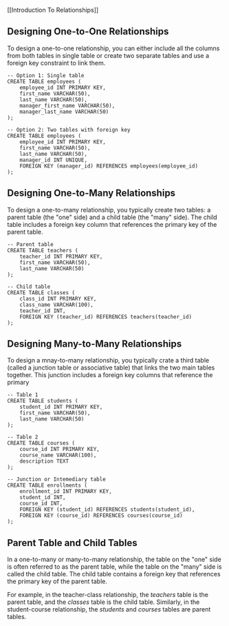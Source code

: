 [[Introduction To Relationships]]

## Designing One-to-One Relationships
To design a one-to-one relationship, you can either include all the columns from both tables in single table or create two separate tables and use a foreign key constraint to link them.
```
-- Option 1: Single table
CREATE TABLE employees (
    employee_id INT PRIMARY KEY,
    first_name VARCHAR(50),
    last_name VARCHAR(50),
    manager_first_name VARCHAR(50),
    manager_last_name VARCHAR(50)
);

-- Option 2: Two tables with foreign key
CREATE TABLE employees (
    employee_id INT PRIMARY KEY,
    first_name VARCHAR(50),
    last_name VARCHAR(50),
    manager_id INT UNIQUE,
    FOREIGN KEY (manager_id) REFERENCES employees(employee_id)
);
```

## Designing One-to-Many Relationships
To design a one-to-many relationship, you typically create two tables: a parent table (the "one" side) and a child table (the "many" side). The child table includes a foreign key column that references the primary key of the parent table.
```
-- Parent table
CREATE TABLE teachers (
    teacher_id INT PRIMARY KEY,
    first_name VARCHAR(50),
    last_name VARCHAR(50)
);

-- Child table
CREATE TABLE classes (
    class_id INT PRIMARY KEY,
    class_name VARCHAR(100),
    teacher_id INT,
    FOREIGN KEY (teacher_id) REFERENCES teachers(teacher_id)
);
```

## Designing Many-to-Many Relationships
To design a mnay-to-many relationship, you typically crate a third table (called a junction table or associative table) that links the two main tables together. This junction includes a foreign key columns that reference the primary

```
-- Table 1
CREATE TABLE students (
    student_id INT PRIMARY KEY,
    first_name VARCHAR(50),
    last_name VARCHAR(50)
);

-- Table 2
CREATE TABLE courses (
    course_id INT PRIMARY KEY,
    course_name VARCHAR(100),
    description TEXT
);

-- Junction or Intemediary table
CREATE TABLE enrollments (
    enrollment_id INT PRIMARY KEY,
    student_id INT,
    course_id INT,
    FOREIGN KEY (student_id) REFERENCES students(student_id),
    FOREIGN KEY (course_id) REFERENCES courses(course_id)
);
```


## Parent Table and Child Tables
In a one-to-many or many-to-many relationship, the table on the "one" side is often referred to as the parent table, while the table on the "many" side is called the child table. The child table contains a foreign key that references the primary key of the parent table.

For example, in the teacher-class relationship, the *teachers* table is the parent table, and the *classes* table is the child table. Similarly, in the student-course relationship, the *students* and *courses* tables are parent tables.  